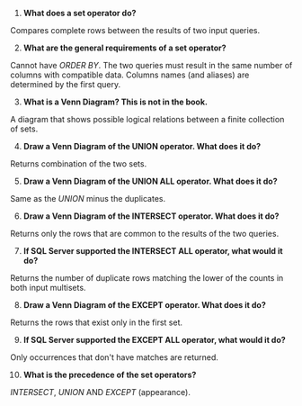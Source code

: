 1. **What does a set operator do?**

Compares complete rows between the results of two input queries.

2. **What are the general requirements of a set operator?**

Cannot have *ORDER BY*. The two queries must result in the same number of columns with compatible data. Columns names (and aliases) are determined by the first query.

3. **What is a Venn Diagram? This is not in the book.**

A diagram that shows possible logical relations between a finite collection of sets.

4. **Draw a Venn Diagram of the UNION operator. What does it do?**

Returns combination of the two sets.

5. **Draw a Venn Diagram of the UNION ALL operator. What does it do?**

Same as the *UNION* minus the duplicates.

6. **Draw a Venn Diagram of the INTERSECT operator. What does it do?**

Returns only the rows that are common to the results of the two queries.

7. **If SQL Server supported the INTERSECT ALL operator, what would it do?**

Returns the number of duplicate rows matching the lower of the counts in both input multisets.

8. **Draw a Venn Diagram of the EXCEPT operator. What does it do?**

Returns the rows that exist only in the first set.

9. **If SQL Server supported the EXCEPT ALL operator, what would it do?**

Only occurrences that don't have matches are returned.

10. **What is the precedence of the set operators?**

*INTERSECT*, *UNION* AND *EXCEPT* (appearance).
